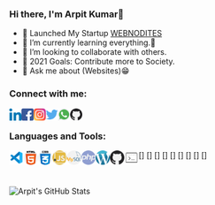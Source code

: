 ### Hi there, I'm Arpit Kumar👋

- 🎉 Launched My Startup [WEBNODITES]
- 📘 I’m currently learning everything.🤣
- 👯 I’m looking to collaborate with others.
- 🎯 2021 Goals: Contribute more to Society.
- 💬 Ask me about (Websites)😁


### Connect with me:


[<img align="left" alt="Linkedin" width="22px" src="images/linkedin.png" />][linkedin]
[<img align="left" alt="Facebook" width="22px" src="images/facebook.png">][facebook]
[<img align="left" alt="Instagram" width="22px" src="images/instagram.png" />][instagram]
[<img align="left" alt="Twitter" width="22px" src="images/twitter.png" />][twitter]
[<img align="left" alt="Whatsapp" width="22px" src="images/whatsapp.png" />][whatsapp]
[<img align="left" alt="Github" width="22px" src="images/github.png" />][github]

[webnodites]: https://webnodites.in
[linkedin]: https://www.linkedin.com/in/ak0201/
[facebook]: https://www.facebook.com/Arpitk852/
[instagram]: https://www.instagram.com/being_arpitk/
[twitter]: https://twitter.com/being_arpitk
[whatsapp]: https://api.whatsapp.com/send?phone=+91-9799791655
[github]: https://github.com/arpitk02

<br />

### Languages and Tools:


[<img align="left" alt="Visual Studio Code" width="26px" src="images/visual.png" />]
[<img align="left" alt="HTML5" width="26px" src="images/html.png" />]
[<img align="left" alt="CSS3" width="26px" src="images/css.png">]
[<img align="left" alt="JavaScript" width="26px" src="images/javascript.png" />]
[<img align="left" alt="MySQL" width="26px" src="images/mysql.png" />]
[<img align="left" alt="PHP" width="26px" src="images/php.png" />]
[<img align="left" alt="Wordpress" width="26px" src="images/wordpress.png" />]
[<img align="left" alt="GitHub" width="26px" src="images/github.png" />]
[<img align="left" alt="Terminal" width="26px" src="images/terminal.png" />]

<br />
<br />

 <img align="left" alt="Arpit's GitHub Stats" src="https://github-readme-stats.codestackr.vercel.app/api?username=arpitk02&show_icons=true&hide_border=true" />